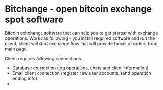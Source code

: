 # Bitchange - open bitcoin exchange spot software

Bitcoin exhchange software that can help you to get started with exchange operations. Works as following - you install required software and run the client, client will start exchange flow that will provide funnel of orders from main page.

Client requires following connections:

- Database connection (log operations, chats and client information)
- Email client connection (register new user accounts, send operation ending info)
- 

